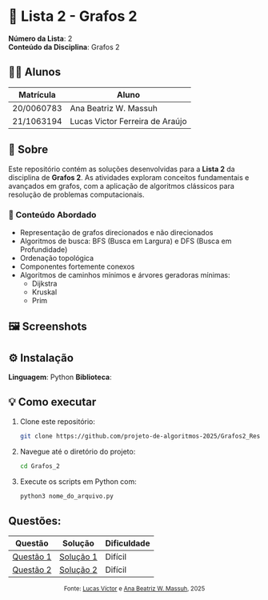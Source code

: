 # 📘 Lista 2 - Grafos 2

**Número da Lista**: 2<br>
**Conteúdo da Disciplina**: Grafos 2<br>

## 👨‍💻 Alunos
| Matrícula | Aluno |
| --------- | ------------------------------- |
| 20/0060783 | Ana Beatriz W. Massuh |
| 21/1063194 | Lucas Victor Ferreira de Araújo |

## 📌 Sobre

Este repositório contém as soluções desenvolvidas para a **Lista 2** da disciplina de **Grafos 2**. As atividades exploram conceitos fundamentais e avançados em grafos, com a aplicação de algoritmos clássicos para resolução de problemas computacionais.

### 🧠 Conteúdo Abordado

- Representação de grafos direcionados e não direcionados
- Algoritmos de busca: BFS (Busca em Largura) e DFS (Busca em Profundidade)
- Ordenação topológica
- Componentes fortemente conexos
- Algoritmos de caminhos mínimos e árvores geradoras mínimas:
  - Dijkstra
  - Kruskal
  - Prim

## 🖼️ Screenshots

## ⚙️ Instalação

**Linguagem**: Python 
**Biblioteca**:

## 💡 Como executar

1. Clone este repositório:
   ```bash
   git clone https://github.com/projeto-de-algoritmos-2025/Grafos2_ResolucaoExercicios.git
   ```

2. Navegue até o diretório do projeto:
    ``` bash
    cd Grafos_2
    ```

3. Execute os scripts em Python com:
   ```bash
   python3 nome_do_arquivo.py
   ```

## Questões:

<div align="center">

| Questão           | Solução                 | Dificuldade             |
| ------------------| ----------------------- | ----------------------- |
| [Questão 1](https://github.com/projeto-de-algoritmos-2025/Grafos2_ResolucaoExercicios/blob/main/Quest%C3%B5es/Quest%C3%A3o_1.md)| [Solução 1](../Grafos_2/Soluções/Solução_1.py)| Difícil |
| [Questão 2](../Grafos_2/Questões/Questão_2.md)| [Solução 2](../Grafos_2/Soluções/Solução_2.py)| Difícil |

</div>

<p align="center">
  <sub>Fonte: <a href="https://github.com/Lucas13032003">Lucas Víctor</a> e <a href="https://github.com/AnaBeatrizMassuh">Ana Beatriz W. Massuh</a>, 2025</sub>
</p>

   



